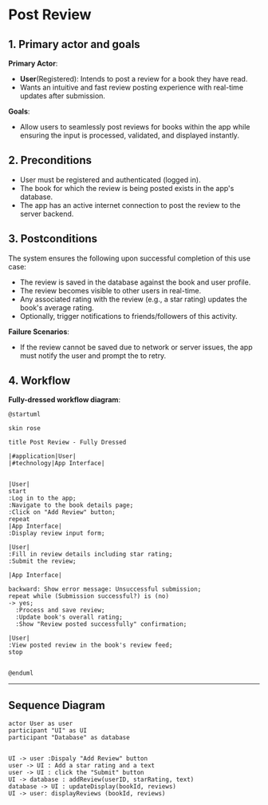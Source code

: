 # Post Review

## 1. Primary actor and goals
__Primary Actor__:

* __User__(Registered): Intends to post a review for a book they have read.
* Wants an intuitive and fast review posting experience with real-time updates after submission.

__Goals__:
* Allow users to seamlessly post reviews for books within the app while ensuring the input is processed, validated, and displayed instantly.

## 2. Preconditions
* User must be registered and authenticated (logged in).
* The book for which the review is being posted exists in the app's database. 
* The app has an active internet connection to post the review to the server backend.


## 3. Postconditions

The system ensures the following upon successful completion of this use case:
* The review is saved in the database against the book and user profile. 
* The review becomes visible to other users in real-time. 
* Any associated rating with the review (e.g., a star rating) 
updates the book's average rating. 
* Optionally, trigger notifications to friends/followers of this activity.

__Failure Scenarios__:
* If the review cannot be saved due to network or server issues, 
the app must notify the user and prompt the to retry.


## 4. Workflow
__Fully-dressed workflow diagram__:


```plantuml
@startuml

skin rose

title Post Review - Fully Dressed

|#application|User|
|#technology|App Interface|


|User|
start
:Log in to the app;
:Navigate to the book details page;
:Click on "Add Review" button;
repeat
|App Interface|
:Display review input form;

|User|
:Fill in review details including star rating;
:Submit the review;

|App Interface|

backward: Show error message: Unsuccessful submission;
repeat while (Submission successful?) is (no)
-> yes;
  :Process and save review;
  :Update book's overall rating;
  :Show "Review posted successfully" confirmation;

|User|
:View posted review in the book's review feed;
stop


@enduml
```
---
## Sequence Diagram

```plantuml
actor User as user
participant "UI" as UI
participant "Database" as database


UI -> user :Dispaly "Add Review" button
user -> UI : Add a star rating and a text
user -> UI : click the "Submit" button
UI -> database : addReview(userID, starRating, text)
database -> UI : updateDisplay(bookId, reviews)
UI -> user: displayReviews (bookId, reviews)
```
